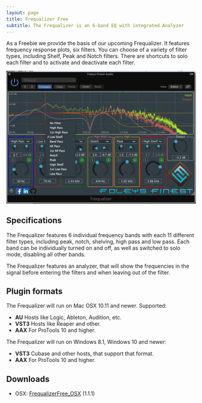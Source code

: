 ```yaml
---
layout: page
title: Frequalizer Free
subtitle: The Frequalizer is an 6-band EQ with integrated Analyzer
---
```


As a Freebie we provide the basis of our upcoming Frequalizer.
It features frequency response plots, six filters.
You can choose of a variety of filter types, including Shelf, Peak and Notch filters.
There are shortcuts to solo each filter and to activate and deactivate each filter.

![Frequalizer Screenshot](/img/plugins/FrequalizerFree.png)

## Specifications

The Frequalizer features 6 individual frequency bands with each 11 different filter types, including peak, notch, shelving, high pass and low pass.
Each band can be individually turned on and off, as well as switched to solo mode, disabling all other bands.

The Frequalizer features an analyzer, that will show the frequencies in the signal before entering the filters and when leaving out of the filter.

## Plugin formats

The Frequalizer will run on Mac OSX 10.11 and newer. Supported:
- **AU**        Hosts like Logic, Ableton, Audition, etc.
- **VST3**      Hosts like Reaper and other.
- **AAX**       For ProTools 10 and higher.


The Frequalizer will run on Windows 8.1, Windows 10 and newer:
- **VST3**      Cubase and other hosts, that support that format.
- **AAX**       For ProTools 10 and higher.

## Downloads

- OSX: [FrequalizerFree_OSX](https://s3.eu-west-2.amazonaws.com/foleysfinest/plugins/Frequalizer_Free/FrequalizerFree_OSX.pkg) (1.1.1)


